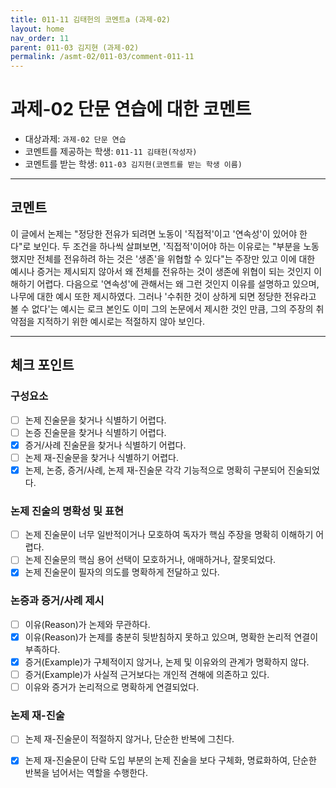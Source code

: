 ```yaml
---
title: 011-11 김태헌의 코멘트a (과제-02) 
layout: home
nav_order: 11
parent: 011-03 김지현 (과제-02)
permalink: /asmt-02/011-03/comment-011-11
---
```


# 과제-02 단문 연습에 대한 코멘트

- 대상과제: `과제-02 단문 연습`
- 코멘트를 제공하는 학생: `011-11 김태헌(작성자)` 
- 코멘트를 받는 학생: `011-03 김지현(코멘트를 받는 학생 이름)` 

---

## 코멘트
이 글에서 논제는 "정당한 전유가 되려면 노동이 '직접적'이고 '연속성'이 있어야 한다"로 보인다. 두 조건을 하나씩 살펴보면, '직접적'이어야 하는 이유로는 "부분을 노동했지만 전체를 전유하려 하는 것은 '생존'을 위협할 수 있다"는 주장만 있고 이에 대한 예시나 증거는 제시되지 않아서 왜 전체를 전유하는 것이 생존에 위협이 되는 것인지 이해하기 어렵다. 다음으로 '연속성'에 관해서는 왜 그런 것인지 이유를 설명하고 있으며, 나무에 대한 예시 또한 제시하였다. 그러나 '수취한 것이 상하게 되면 정당한 전유라고 볼 수 없다'는 예시는 로크 본인도 이미 그의 논문에서 제시한 것인 만큼, 그의 주장의 취약점을 지적하기 위한 예시로는 적절하지 않아 보인다.

---

## 체크 포인트

### **구성요소**
- [ ] 논제 진술문을 찾거나 식별하기 어렵다.
- [ ] 논증 진술문을 찾거나 식별하기 어렵다.
- [x] 증거/사례 진술문을 찾거나 식별하기 어렵다.
- [ ] 논제 재-진술문을 찾거나 식별하기 어렵다.
- [x] 논제, 논증, 증거/사례, 논제 재-진술문 각각 기능적으로 명확히 구분되어 진술되었다.

### **논제 진술의 명확성 및 표현**  
- [ ] 논제 진술문이 너무 일반적이거나 모호하여 독자가 핵심 주장을 명확히 이해하기 어렵다.  
- [ ] 논제 진술문의 핵심 용어 선택이 모호하거나, 애매하거나, 잘못되었다.  
- [x] 논제 진술문이 필자의 의도를 명확하게 전달하고 있다.  

### **논증과 증거/사례 제시**  
- [ ] 이유(Reason)가 논제와 무관하다.
- [x] 이유(Reason)가 논제를 충분히 뒷받침하지 못하고 있으며, 명확한 논리적 연결이 부족하다.  
- [x] 증거(Example)가 구체적이지 않거나, 논제 및 이유와의 관계가 명확하지 않다. 
- [ ] 증거(Example)가 사실적 근거보다는 개인적 견해에 의존하고 있다.  
- [ ] 이유와 증거가 논리적으로 명확하게 연결되었다.  

### **논제 재-진술**  
- [ ] 논제 재-진술문이 적절하지 않거나, 단순한 반복에 그친다.   
- [x] 논제 재-진술문이 단락 도입 부분의 논제 진술을 보다 구체화, 명료화하여, 단순한 반복을 넘어서는 역할을 수행한다.  

